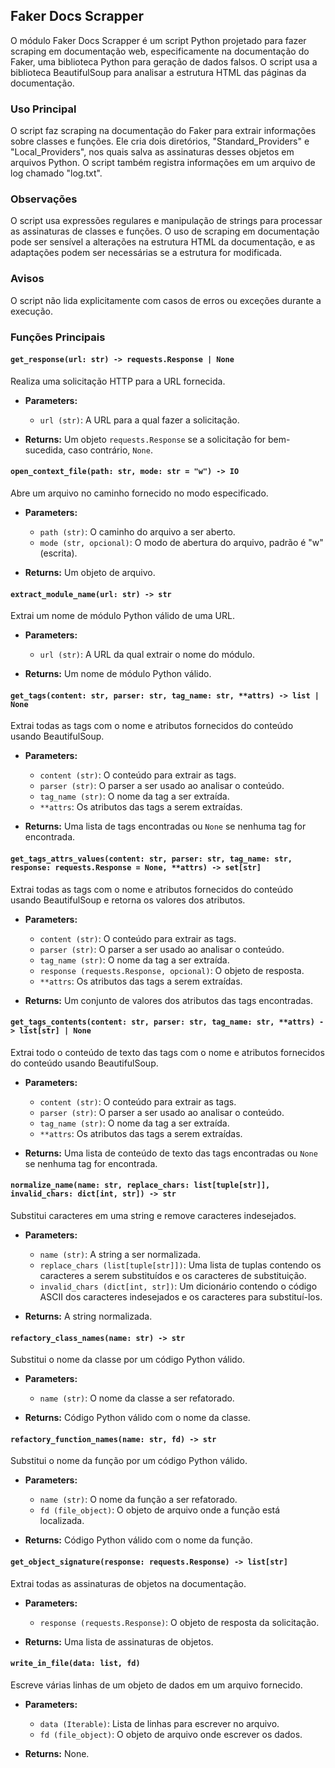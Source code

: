## Faker Docs Scrapper

O módulo Faker Docs Scrapper é um script Python projetado para fazer scraping em documentação web, especificamente na documentação do Faker, uma biblioteca Python para geração de dados falsos. O script usa a biblioteca BeautifulSoup para analisar a estrutura HTML das páginas da documentação.

### Uso Principal

O script faz scraping na documentação do Faker para extrair informações sobre classes e funções. Ele cria dois diretórios, "Standard_Providers" e "Local_Providers", nos quais salva as assinaturas desses objetos em arquivos Python. O script também registra informações em um arquivo de log chamado "log.txt".

### Observações

O script usa expressões regulares e manipulação de strings para processar as assinaturas de classes e funções. O uso de scraping em documentação pode ser sensível a alterações na estrutura HTML da documentação, e as adaptações podem ser necessárias se a estrutura for modificada.

### Avisos

O script não lida explicitamente com casos de erros ou exceções durante a execução. 

### Funções Principais

#### `get_response(url: str) -> requests.Response | None`

Realiza uma solicitação HTTP para a URL fornecida.

- **Parameters:**
  - `url (str)`: A URL para a qual fazer a solicitação.

- **Returns:** Um objeto `requests.Response` se a solicitação for bem-sucedida, caso contrário, `None`.

#### `open_context_file(path: str, mode: str = "w") -> IO`

Abre um arquivo no caminho fornecido no modo especificado.

- **Parameters:**
  - `path (str)`: O caminho do arquivo a ser aberto.
  - `mode (str, opcional)`: O modo de abertura do arquivo, padrão é "w" (escrita).

- **Returns:** Um objeto de arquivo.

#### `extract_module_name(url: str) -> str`

Extrai um nome de módulo Python válido de uma URL.

- **Parameters:**
  - `url (str)`: A URL da qual extrair o nome do módulo.

- **Returns:** Um nome de módulo Python válido.

#### `get_tags(content: str, parser: str, tag_name: str, **attrs) -> list | None`

Extrai todas as tags com o nome e atributos fornecidos do conteúdo usando BeautifulSoup.

- **Parameters:**
  - `content (str)`: O conteúdo para extrair as tags.
  - `parser (str)`: O parser a ser usado ao analisar o conteúdo.
  - `tag_name (str)`: O nome da tag a ser extraída.
  - `**attrs`: Os atributos das tags a serem extraídas.

- **Returns:** Uma lista de tags encontradas ou `None` se nenhuma tag for encontrada.

#### `get_tags_attrs_values(content: str, parser: str, tag_name: str, response: requests.Response = None, **attrs) -> set[str]`

Extrai todas as tags com o nome e atributos fornecidos do conteúdo usando BeautifulSoup e retorna os valores dos atributos.

- **Parameters:**
  - `content (str)`: O conteúdo para extrair as tags.
  - `parser (str)`: O parser a ser usado ao analisar o conteúdo.
  - `tag_name (str)`: O nome da tag a ser extraída.
  - `response (requests.Response, opcional)`: O objeto de resposta.
  - `**attrs`: Os atributos das tags a serem extraídas.

- **Returns:** Um conjunto de valores dos atributos das tags encontradas.

#### `get_tags_contents(content: str, parser: str, tag_name: str, **attrs) -> list[str] | None`

Extrai todo o conteúdo de texto das tags com o nome e atributos fornecidos do conteúdo usando BeautifulSoup.

- **Parameters:**
  - `content (str)`: O conteúdo para extrair as tags.
  - `parser (str)`: O parser a ser usado ao analisar o conteúdo.
  - `tag_name (str)`: O nome da tag a ser extraída.
  - `**attrs`: Os atributos das tags a serem extraídas.

- **Returns:** Uma lista de conteúdo de texto das tags encontradas ou `None` se nenhuma tag for encontrada.

#### `normalize_name(name: str, replace_chars: list[tuple[str]], invalid_chars: dict[int, str]) -> str`

Substitui caracteres em uma string e remove caracteres indesejados.

- **Parameters:**
  - `name (str)`: A string a ser normalizada.
  - `replace_chars (list[tuple[str]])`: Uma lista de tuplas contendo os caracteres a serem substituídos e os caracteres de substituição.
  - `invalid_chars (dict[int, str])`: Um dicionário contendo o código ASCII dos caracteres indesejados e os caracteres para substituí-los.

- **Returns:** A string normalizada.

#### `refactory_class_names(name: str) -> str`

Substitui o nome da classe por um código Python válido.

- **Parameters:**
  - `name (str)`: O nome da classe a ser refatorado.

- **Returns:** Código Python válido com o nome da classe.

#### `refactory_function_names(name: str, fd) -> str`

Substitui o nome da função por um código Python válido.

- **Parameters:**
  - `name (str)`: O nome da função a ser refatorado.
  - `fd (file_object)`: O objeto de arquivo onde a função está localizada.

- **Returns:** Código Python válido com o nome da função.

#### `get_object_signature(response: requests.Response) -> list[str]`

Extrai todas as assinaturas de objetos na documentação.

- **Parameters:**
  - `response (requests.Response)`: O objeto de resposta da solicitação.

- **Returns:** Uma lista de assinaturas de objetos.

#### `write_in_file(data: list, fd)`

Escreve várias linhas de um objeto de dados em um arquivo fornecido.

- **Parameters:**
  - `data (Iterable)`: Lista de linhas para escrever no arquivo.
  - `fd (file_object)`: O objeto de arquivo onde escrever os dados.

- **Returns:** None.
